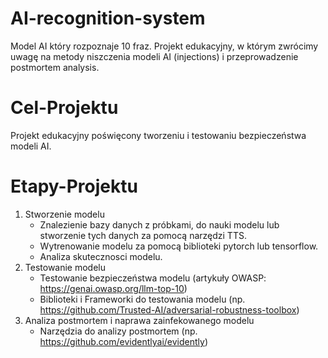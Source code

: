 # AI-recognition-system
Model AI który rozpoznaje 10 fraz. Projekt edukacyjny, w którym zwrócimy uwagę na metody niszczenia modeli AI (injections) i przeprowadzenie postmortem analysis. 
# Cel-Projektu
Projekt edukacyjny poświęcony tworzeniu i testowaniu bezpieczeństwa modeli AI. 
# Etapy-Projektu
1. Stworzenie modelu
   - Znalezienie bazy danych z próbkami, do nauki modelu lub stworzenie tych danych za pomocą narzędzi TTS.
   - Wytrenowanie modelu za pomocą biblioteki pytorch lub tensorflow.
   - Analiza skutecznosci modelu.
2. Testowanie modelu
   - Testowanie bezpieczeństwa modelu (artykuły OWASP: https://genai.owasp.org/llm-top-10)
   - Biblioteki i Frameworki do testowania modelu (np. https://github.com/Trusted-AI/adversarial-robustness-toolbox)
3. Analiza postmortem i naprawa zainfekowanego modelu
   - Narzędzia do analizy postmortem (np. https://github.com/evidentlyai/evidently)

